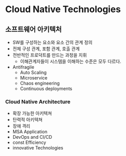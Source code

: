 # Cloud Native Technologies

## 소프트웨어 아키텍처

- SW를 구성하는 요소와 요소 간의 관계 정의
- 전체 구성 관계, 포함 관계, 호출 관계
- 전반적인 프로덕트를 만드는 과정을 지휘
    - 이해관계자들이 시스템을 이해하는 수준은 모두 다르다.
- Antifragile
    - Auto Scaling
    - Microservice
    - Chaos engineering
    - Continuous deployments

### Cloud Native Architecture

- 확장 가능한 아키텍쳐
- 탄력적 아키텍쳐
- 장애 격리
- MSA Application
- DevOps and CI/CD
- const Efficiency
- innovative Technologies